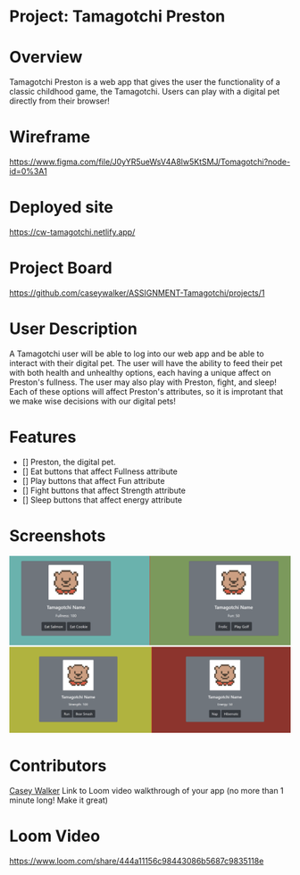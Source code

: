 # Project: Tamagotchi Preston

# Overview 
Tamagotchi Preston is a web app that gives the user the functionality of a classic childhood game, the Tamagotchi. Users can play with a digital pet directly from their browser! 

# Wireframe
https://www.figma.com/file/J0yYR5ueWsV4A8lw5KtSMJ/Tomagotchi?node-id=0%3A1

# Deployed site
https://cw-tamagotchi.netlify.app/
# Project Board 
https://github.com/caseywalker/ASSIGNMENT-Tamagotchi/projects/1

# User Description
A Tamagotchi user will be able to log into our web app and be able to interact with their digital pet. The user will have the ability to feed their pet with both health and unhealthy options, each having a unique affect on Preston's fullness. The user may also play with Preston, fight, and sleep! Each of these options will affect Preston's attributes, so it is improtant that we make wise decisions with our digital pets! 

# Features
- [] Preston, the digital pet. 
- [] Eat buttons that affect Fullness attribute
- [] Play buttons that affect Fun attribute
- [] Fight buttons that affect Strength attribute
- [] Sleep buttons that affect energy attribute

# Screenshots
![Eat and Play](https://github.com/caseywalker/ASSIGNMENT-Tamagotchi/blob/main/Eat%20and%20Play.PNG)
![Fight and Sleep](https://github.com/caseywalker/ASSIGNMENT-Tamagotchi/blob/main/Fight%20and%20Sleep.PNG)
# Contributors 
[Casey Walker](https://github.com/caseywalker)
Link to Loom video walkthrough of your app (no more than 1 minute long! Make it great)

# Loom Video 
https://www.loom.com/share/444a11156c98443086b5687c9835118e
